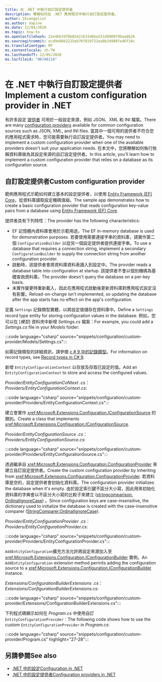 ```yaml
---
title: 在 .NET 中執行自訂設定提供者
description: 瞭解如何在 .NET 應用程式中執行自訂設定提供者。
author: IEvangelist
ms.author: dapine
ms.date: 12/04/2020
ms.topic: how-to
ms.openlocfilehash: 22e46b7df8b02421633d6be251d990879baa8b2b
ms.sourcegitcommit: ecd9e9bb2225eb76f819722ea8b24988fe46f34c
ms.translationtype: MT
ms.contentlocale: zh-TW
ms.lasthandoff: 12/05/2020
ms.locfileid: "96740114"
---
```

# <a name="implement-a-custom-configuration-provider-in-net"></a><span data-ttu-id="a49e4-103">在 .NET 中執行自訂設定提供者</span><span class="sxs-lookup"><span data-stu-id="a49e4-103">Implement a custom configuration provider in .NET</span></span>

<span data-ttu-id="a49e4-104">有許多設定 [提供者](configuration-providers.md) 可用於一般設定來源，例如 JSON、XML 和 INI 檔案。</span><span class="sxs-lookup"><span data-stu-id="a49e4-104">There are many [configuration providers](configuration-providers.md) available for common configuration sources such as JSON, XML, and INI files.</span></span> <span data-ttu-id="a49e4-105">當其中一個可用的提供者不符合您的應用程式需求時，您可能需要執行自訂設定提供者。</span><span class="sxs-lookup"><span data-stu-id="a49e4-105">You may need to implement a custom configuration provider when one of the available providers doesn't suit your application needs.</span></span> <span data-ttu-id="a49e4-106">在本文中，您將瞭解如何執行依賴資料庫做為其設定來源的自訂設定提供者。</span><span class="sxs-lookup"><span data-stu-id="a49e4-106">In this article, you'll learn how to implement a custom configuration provider that relies on a database as its configuration source.</span></span>

## <a name="custom-configuration-provider"></a><span data-ttu-id="a49e4-107">自訂設定提供者</span><span class="sxs-lookup"><span data-stu-id="a49e4-107">Custom configuration provider</span></span>

<span data-ttu-id="a49e4-108">範例應用程式示範如何建立基本的設定提供者，以使用 [Entity Framework (EF) Core](/ef/core)，從資料庫讀取設定機碼值組。</span><span class="sxs-lookup"><span data-stu-id="a49e4-108">The sample app demonstrates how to create a basic configuration provider that reads configuration key-value pairs from a database using [Entity Framework (EF) Core](/ef/core).</span></span>

<span data-ttu-id="a49e4-109">提供者具有下列特性：</span><span class="sxs-lookup"><span data-stu-id="a49e4-109">The provider has the following characteristics:</span></span>

- <span data-ttu-id="a49e4-110">EF 記憶體內資料庫會用於示範用途。</span><span class="sxs-lookup"><span data-stu-id="a49e4-110">The EF in-memory database is used for demonstration purposes.</span></span> <span data-ttu-id="a49e4-111">若要使用需要連接字串的資料庫，請實作第二個 `ConfigurationBuilder` 以從另一個設定提供者提供連接字串。</span><span class="sxs-lookup"><span data-stu-id="a49e4-111">To use a database that requires a connection string, implement a secondary `ConfigurationBuilder` to supply the connection string from another configuration provider.</span></span>
- <span data-ttu-id="a49e4-112">啟動時，該提供者會將資料庫資料表讀入到設定中。</span><span class="sxs-lookup"><span data-stu-id="a49e4-112">The provider reads a database table into configuration at startup.</span></span> <span data-ttu-id="a49e4-113">該提供者不會以個別機碼為基礎查詢資料庫。</span><span class="sxs-lookup"><span data-stu-id="a49e4-113">The provider doesn't query the database on a per-key basis.</span></span>
- <span data-ttu-id="a49e4-114">未實作變更時重新載入，因此在應用程式啟動後更新資料庫對應用程式設定沒有影響。</span><span class="sxs-lookup"><span data-stu-id="a49e4-114">Reload-on-change isn't implemented, so updating the database after the app starts has no effect on the app's configuration.</span></span>

<span data-ttu-id="a49e4-115">定義 `Settings` 記錄類型實體，以將設定值儲存在資料庫中。</span><span class="sxs-lookup"><span data-stu-id="a49e4-115">Define a `Settings` record type entity for storing configuration values in the database.</span></span> <span data-ttu-id="a49e4-116">例如，您可以在 [*模型*] 資料夾中新增 *Settings.cs* 檔案：</span><span class="sxs-lookup"><span data-stu-id="a49e4-116">For example, you could add a *Settings.cs* file in your *Models* folder:</span></span>

:::code language="csharp" source="snippets/configuration/custom-provider/Models/Settings.cs":::

<span data-ttu-id="a49e4-117">如需記錄類型的詳細資訊，請參閱 [c # 9 中的記錄類型](../../csharp/whats-new/csharp-9.md#record-types)。</span><span class="sxs-lookup"><span data-stu-id="a49e4-117">For information on record types, see [Record types in C# 9](../../csharp/whats-new/csharp-9.md#record-types).</span></span>

<span data-ttu-id="a49e4-118">新增 `EntityConfigurationContext` 以存放及存取已設定的值。</span><span class="sxs-lookup"><span data-stu-id="a49e4-118">Add an `EntityConfigurationContext` to store and access the configured values.</span></span>

<span data-ttu-id="a49e4-119">*Provider/EntityConfigurationCoNtext .cs*：</span><span class="sxs-lookup"><span data-stu-id="a49e4-119">*Providers/EntityConfigurationContext.cs*:</span></span>

:::code language="csharp" source="snippets/configuration/custom-provider/Providers/EntityConfigurationContext.cs":::

<span data-ttu-id="a49e4-120">建立會實作 <xref:Microsoft.Extensions.Configuration.IConfigurationSource> 的類別。</span><span class="sxs-lookup"><span data-stu-id="a49e4-120">Create a class that implements <xref:Microsoft.Extensions.Configuration.IConfigurationSource>.</span></span>

<span data-ttu-id="a49e4-121">*Provider/EntityConfigurationSource .cs*：</span><span class="sxs-lookup"><span data-stu-id="a49e4-121">*Providers/EntityConfigurationSource.cs*:</span></span>

:::code language="csharp" source="snippets/configuration/custom-provider/Providers/EntityConfigurationSource.cs":::

<span data-ttu-id="a49e4-122">透過繼承自 <xref:Microsoft.Extensions.Configuration.ConfigurationProvider> 來建立自訂設定提供者。</span><span class="sxs-lookup"><span data-stu-id="a49e4-122">Create the custom configuration provider by inheriting from <xref:Microsoft.Extensions.Configuration.ConfigurationProvider>.</span></span> <span data-ttu-id="a49e4-123">若資料庫是空的，設定提供者會初始化資料庫。</span><span class="sxs-lookup"><span data-stu-id="a49e4-123">The configuration provider initializes the database when it's empty.</span></span> <span data-ttu-id="a49e4-124">由於設定索引鍵不區分大小寫，因此用來初始化資料庫的字典會以不區分大小寫的比較子來建立 ([stringcomparison. OrdinalIgnoreCase](xref:System.StringComparer.OrdinalIgnoreCase)) 。</span><span class="sxs-lookup"><span data-stu-id="a49e4-124">Since configuration keys are case-insensitive, the dictionary used to initialize the database is created with the case-insensitive comparer ([StringComparer.OrdinalIgnoreCase](xref:System.StringComparer.OrdinalIgnoreCase)).</span></span>

<span data-ttu-id="a49e4-125">*Provider/EntityConfigurationProvider .cs*：</span><span class="sxs-lookup"><span data-stu-id="a49e4-125">*Providers/EntityConfigurationProvider.cs*:</span></span>

:::code language="csharp" source="snippets/configuration/custom-provider/Providers/EntityConfigurationProvider.cs":::

<span data-ttu-id="a49e4-126">`AddEntityConfiguration`擴充方法允許將設定來源加入至 <xref:Microsoft.Extensions.Configuration.IConfigurationBuilder> 實例。</span><span class="sxs-lookup"><span data-stu-id="a49e4-126">An `AddEntityConfiguration` extension method permits adding the configuration source to a <xref:Microsoft.Extensions.Configuration.IConfigurationBuilder> instance.</span></span>

<span data-ttu-id="a49e4-127">*Extensions/ConfigurationBuilderExtensions .cs*：</span><span class="sxs-lookup"><span data-stu-id="a49e4-127">*Extensions/ConfigurationBuilderExtensions.cs*:</span></span>

:::code language="csharp" source="snippets/configuration/custom-provider/Extensions/ConfigurationBuilderExtensions.cs":::

<span data-ttu-id="a49e4-128">下列程式碼顯示如何在 *Program.cs* 中使用自訂 `EntityConfigurationProvider`：</span><span class="sxs-lookup"><span data-stu-id="a49e4-128">The following code shows how to use the custom `EntityConfigurationProvider` in *Program.cs*:</span></span>

:::code language="csharp" source="snippets/configuration/custom-provider/Program.cs" highlight="27-28":::

## <a name="see-also"></a><span data-ttu-id="a49e4-129">另請參閱</span><span class="sxs-lookup"><span data-stu-id="a49e4-129">See also</span></span>

- [<span data-ttu-id="a49e4-130">.NET 中的設定</span><span class="sxs-lookup"><span data-stu-id="a49e4-130">Configuration in .NET</span></span>](configuration.md)
- [<span data-ttu-id="a49e4-131">.NET 中的設定提供者</span><span class="sxs-lookup"><span data-stu-id="a49e4-131">Configuration providers in .NET</span></span>](configuration-providers.md)
